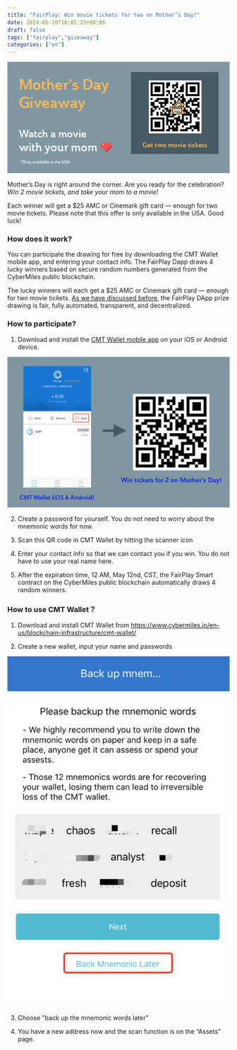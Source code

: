```yaml
---
title: "FairPlay: Win movie tickets for two on Mother’s Day!"
date: 2019-05-10T10:01:23+08:00
draft: false
tags: ["fairplay","giveaway"]
categories: ["en"]
---
```


![](/images/20190510-fairplay-02.png)

Mother’s Day is right around the corner. Are you ready for the celebration? *Win 2 movie tickets, and take your mom to a movie!*
 
Each winner will get a $25 AMC or Cinemark gift card — enough for two movie tickets. Please note that this offer is only available in the USA. Good luck!

### How does it work?
 
You can participate the drawing for free by downloading the CMT Wallet mobile app, and entering your contact info. The FairPlay Dapp draws 4 lucky winners based on secure random numbers generated from the CyberMiles public blockchain. 

The lucky winners will each get a $25 AMC or Cinemark gift card — enough for two movie tickets. [As we have discussed before](https://blog.cybermiles.io/post/20190502-fairplay-en/), the FairPlay DApp prize drawing is fair, fully automated, transparent, and decentralized.
 
### How to participate?

1. Download and install the [CMT Wallet mobile app](https://www.cybermiles.io/en-us/blockchain-infrastructure/cmt-wallet/) on your iOS or Android device. 

![](/images/20190510-fairplay-03.png)

2. Create a password for yourself. You do not need to worry about the mnemonic words for now. 
 
3. Scan this QR code in CMT Wallet by hitting the scanner icon
 
4. Enter your contact info so that we can contact you if you win. You do not have to use your real name here. 
 
5. After the expiration time, 12 AM, May 12nd, CST, the FairPlay Smart contract on the CyberMiles public blockchain automatically draws 4 random winners.
 
### How to use CMT Wallet？
 
1. Download and install CMT Wallet from <https://www.cybermiles.io/en-us/blockchain-infrastructure/cmt-wallet/>
 
2. Create a new wallet, input your name and passwords
 
![](/images/20190510-fairplay-01.png)

3. Choose "back up the mnemonic words later"
 
4. You have a new address now and the scan function is on the “Assets” page.

